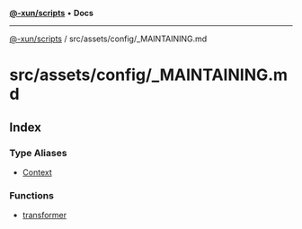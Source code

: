 [**@-xun/scripts**](../../../../README.md) • **Docs**

***

[@-xun/scripts](../../../../README.md) / src/assets/config/\_MAINTAINING.md

# src/assets/config/\_MAINTAINING.md

## Index

### Type Aliases

- [Context](type-aliases/Context.md)

### Functions

- [transformer](functions/transformer.md)
